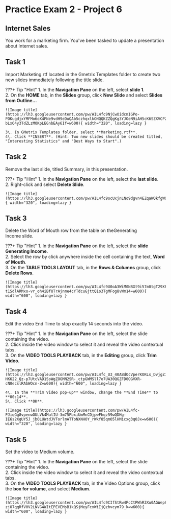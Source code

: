 # Practice Exam 2 - Project 6

## Internet Sales
You work for a marketing firm. You've been tasked to update a presentation about Internet sales.  

## Task  1
 
Import Marketing.rtf located in the Gmetrix Templates folder to create two new slides immediately following the title slide.  

???+ Tip "Hint"
    1\. In the **Navigation Pane** on the left, select **slide 1**.  
    2\. On the **HOME** tab, in the **Slides** group, click **New Slide** and select **Slides from Outline...**  

    ![Image title](https://lh3.googleusercontent.com/pw/AIL4fc9NjCwOidcmIGPo-POKugdjxYMFMo6oX4PNe9vdH9eDuQAb5czhqxlkONQQKZZQgKg3YJOeN9iAH5cK6SZXVCPZ-bLxO4y3TdZLzMOKpLEGnbEAy6If=w600){ width="320", loading=lazy }

    3\. In GMetrix Templates folder, select **Marketing.rtf**.  
    4\. Click **INSERT**. (Hint: Two new slides should be created titled, "Interesting Statistics" and "Best Ways to Start".)  

## Task  2

Remove the last slide, titled Summary, in this presentation.  

???+ Tip "Hint"
    1\. In the **Navigation Pane** on the left, select the **last slide**.  
    2\. Right-click and select **Delete Slide**.  

    ![Image title](https://lh3.googleusercontent.com/pw/AIL4fc9ocUxjnLNo9dgvn4EZqaWQkfgWOe8Z5M1UXI2yiPlDI5a8H6_hZECqTuMdEa0vXBHNvvVr0mImurfzSeL4tH732ltaj2qMnMkfBHHxbdmEsak_duOV=w600){ width="320", loading=lazy }

## Task  3

Delete the Word of Mouth row from the table on theGenerating Income slide.  

???+ Tip "Hint"
    1\. In the **Navigation Pane** on the left, select the **slide Generating Income**.  
    2\. Select the row by click anywhere inside the cell containing the text, **Word of Mouth**.  
    3\. On the **TABLE TOOLS LAYOUT** tab, in the **Rows & Columns** group, click **Delete Rows**.  

    ![Image title](https://lh3.googleusercontent.com/pw/AIL4fc9U0oA3WiM0N8Xt9i57m0tgT29XF770cUIwQ2nTk95Bv2fvCeuioZViCC3F-t1SdlARMxo-vr_oh4iBfUTrAjnme4cYTdcuGjttQ1o3TgMFog8vWm14=w600){ width="600", loading=lazy }

## Task  4

Edit the video End Time to stop exactly 14 seconds into the video.  

???+ Tip "Hint"
    1\. In the **Navigation Pane** on the left, select the slide containing the video.  
    2\. Click inside the video window to select it and reveal the video contextual tabs.  
    3\. On the **VIDEO TOOLS PLAYBACK** tab, in the **Editing** group, click **Trim Video**.  

    ![Image title](https://lh3.googleusercontent.com/pw/AIL4fc_U3_40ABdOcVperKOKLs_DvjgZ1IFqg6KpXxv-HK622_Qz-p7UtcVAD1SoWgZOGMN2SR-_ctpGWMSll7o7UA30QGZFD0OGVXR-cN0ecslRAbWOcn-Z=w600){ width="600", loading=lazy }

    4\. In the **Trim Video pop-up** window, change the **End Time** to **00:14**.
    5\. Click **OK**.     

    ![Image title](https://lh3.googleusercontent.com/pw/AIL4fc-PJiqGg8vpenwOULVk4MulIU-3m75PbxiUmMnCDjpwFhqz59wQDHg-IE6s2XgUY5J_jbOLUWtdJVTorlmATToNXNHOY_rWkf85qmO5lHMicxg3q0Jx=w600){ width="320", loading=lazy }

## Task  5

Set the video to Medium volume.  

???+ Tip "Hint"
    1\. In the **Navigation Pane** on the left, select the slide containing the video.  
    2\. Click inside the video window to select it and reveal the video contextual tabs.  
    3\. On the **VIDEO TOOLS PLAYBACK** tab, in the Video Options group, click the **box for volume**, and select **Medium**.  

    ![Image title](https://lh3.googleusercontent.com/pw/AIL4fc9CIfStRw4PcCtPWhR3Xu0AGWep8LXtKzlzpFI4AY_74RAy3zgPyP2dRNm6W-zjO7qqRfV0V2LNVG4WItEPEVEMsB1kQSjMeyFcxWiIjQzbvcym79_k=w600){ width="600", loading=lazy }